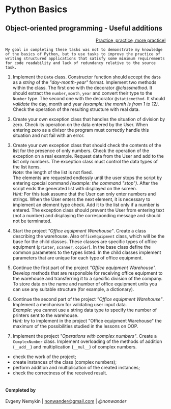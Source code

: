 # Python Basics
## Object-oriented programming - Useful additions
<div style="text-align: right; text-decoration: underline"> Practice, practice, more practice!</div>

```
My goal in completing these tasks was not to demonstrate my knowledge of the basics of Python, but to use tasks to improve the practice of writing structured applications that satisfy some minimum requirements for code readability and lack of redundancy relative to the source task.
```

1. Implement the ```Date``` class. Constructor function should accept the ```date``` as a _string_ of the *"day-month-year"* format. Implement two methods within the class. The first one with the decorator _@classmethod_. It should extract the ```number```, ``month``, ``year`` and convert their type to the ```Number``` type. The second one with the decorator ```@staticmethod```. It should *validate* the day, month and year _(example: the month is from 1 to 12)_.
</br>Check the operation of the resulting structure with real data.

2. Create your own exception class that handles the situation of division by zero. Check its operation on the data entered by the User. When entering zero as a divisor the program must correctly handle this situation and not fail with an error.

3. Create your own exception class that should check the contents of the list for the presence of only numbers. Check the operation of the exception on a real example. Request data from the User and add to the list only numbers. The exception class must control the data types of the list items.
</br>_Note:_ the length of the list is not fixed.
</br>The elements are requested endlessly until the user stops the script by entering cpecial command _(example: the command "stop")_. After the script ends the generated list with displayed on the screen.
</br>_Hint:_ For this task assume that the User can only enter numbers and strings. When the User enters the next element, it is necessary to implement an element type check. Add it to the list only if a number is entered. The exception class should prevent the User from entering text (not a number) and displaying the corresponding message and should not be terminated.

4. Start the project _"Office equipment Warehouse"_. Create a class describing the warehouse. Also ```OfficeEquipment``` class, which will be the base for the child classes. These classes are specific types of office equipment (```printer```, ```scanner```, ```copier```). In the base class define the common parameters to the types listed. In the child classes implement parameters that are unique for each type of office equipment.

5. Continue the first part of the project _"Office equipment Warehouse"_.
Develop methods that are responsible for receiving office equipment to the warehouse and transferring it to a specific division of the company. To store data on the name and number of office equipment units you can use any suitable structure (for example, a dictionary).

6. Continue the second part of the project _"Office equipment Warehouse"_.
Implement a mechanism for validating user input data.
</br>_Example:_ you cannot use a string data type to specify the number of printers sent to the warehouse.
</br>_Hint:_ try to implement in the project "Office equipment Warehouse" the maximum of the possibilities studied in the lessons on OOP.

7. Implement the project _"Operations with complex numbers"_. Create a ```ComplexNumber``` class. Implement overloading of the methods of addition (```__add__```) and multiplication (```__mul__```) of complex numbers.
- check the work of the project;
- create instances of the class (complex numbers);
- perform addition and multiplication of the created instances;
- check the correctness of the received result.
</br></br>
#### **Completed by**
Evgeny Nemykin | nonwander@gmail.com | _@nonwander_